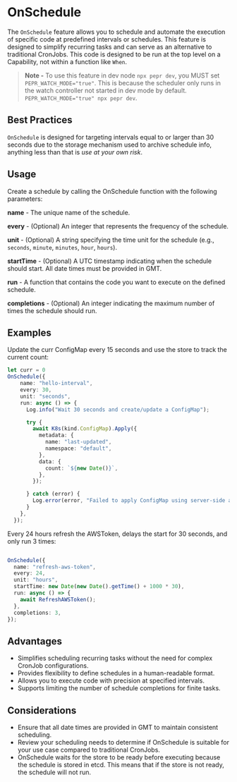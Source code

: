 # OnSchedule

The `OnSchedule` feature allows you to schedule and automate the execution of specific code at predefined intervals or schedules. This feature is designed to simplify recurring tasks and can serve as an alternative to traditional CronJobs. This code is designed to be run at the top level on a Capability, not within a function like `When`. 
  
> **Note -** To use this feature in dev node `npx pepr dev`, you MUST set `PEPR_WATCH_MODE="true"`. This is because the scheduler only runs in the watch controller not started in dev mode by default. `PEPR_WATCH_MODE="true" npx pepr dev`.

## Best Practices

`OnSchedule` is designed for targeting intervals equal to or larger than 30 seconds due to the storage mechanism used to archive schedule info, anything less than that is _use at your own risk_.
  
## Usage

Create a schedule by calling the OnSchedule function with the following parameters:

**name** - The unique name of the schedule.

**every** - (Optional) An integer that represents the frequency of the schedule.

**unit** - (Optional) A string specifying the time unit for the schedule (e.g., `seconds`, `minute`, `minutes`, `hour`, `hours`).  

**startTime** - (Optional) A UTC timestamp indicating when the schedule should start. All date times must be provided in GMT.  

**run** - A function that contains the code you want to execute on the defined schedule.  

**completions** - (Optional) An integer indicating the maximum number of times the schedule should run.


## Examples

Update the curr ConfigMap every 15 seconds and use the store to track the current count:

```typescript
let curr = 0 
OnSchedule({
    name: "hello-interval",
    every: 30,
    unit: "seconds",
    run: async () => {
      Log.info("Wait 30 seconds and create/update a ConfigMap");

      try {
        await K8s(kind.ConfigMap).Apply({
          metadata: {
            name: "last-updated",
            namespace: "default",
          },
          data: {
            count: `${new Date()}`,
          },
        });

      } catch (error) {
        Log.error(error, "Failed to apply ConfigMap using server-side apply.");
      }
    },
  });
```

Every 24 hours refresh the AWSToken, delays the start for 30 seconds, and only run 3 times:

```typescript

OnSchedule({
  name: "refresh-aws-token",
  every: 24,
  unit: "hours",
  startTime: new Date(new Date().getTime() + 1000 * 30),
  run: async () => {
    await RefreshAWSToken();
  },
  completions: 3,
});
```

## Advantages 

- Simplifies scheduling recurring tasks without the need for complex CronJob configurations.
- Provides flexibility to define schedules in a human-readable format.
- Allows you to execute code with precision at specified intervals.
- Supports limiting the number of schedule completions for finite tasks.

## Considerations

- Ensure that all date times are provided in GMT to maintain consistent scheduling.
- Review your scheduling needs to determine if OnSchedule is suitable for your use case compared to traditional CronJobs.
- OnSchedule waits for the store to be ready before executing because the schedule is stored in etcd. This means that if the store is not ready, the schedule will not run.
